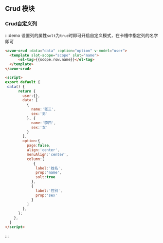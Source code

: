 <script>
  export default {
    data() {
      return {
        user:{},
        data: [
          {
            name:'张三',
            sex:'男'
          }, {
            name:'李四',
            sex:'女'
          }
        ],
        option:{
          page:false,
          align:'center',
          menuAlign:'center',
          column:[
             {
              label:'姓名',
              prop:'name',
              solt:true,
            }, {
              label:'性别',
              prop:'sex'
            }
          ]
        }
      }
    },
    methods: {
    }
  };
</script>

<style>

</style>

## Crud 模块



### Crud自定义列

:::demo 设置列的属性`solt`为`true`时即可开启自定义模式，在卡槽中指定列的名字即可
```html
<avue-crud :data="data" :option="option" v-model="user">
  <template slot-scope="scope" slot="name">
      <el-tag>{{scope.row.name}}</el-tag>
  </template>
</avue-crud>

<script>
export default {
 data() {
      return {
        user:{},
        data: [
          {
            name:'张三',
            sex:'男'
          }, {
            name:'李四',
            sex:'女'
          }
        ],
        option:{
          page:false,
          align:'center',
          menuAlign:'center',
          column:[
             {
              label:'姓名',
              prop:'name',
              solt:true
            },
            {
              label:'性别',
              prop:'sex'
            }
          ]
        },
      };
    },
  }
</script>
```
:::